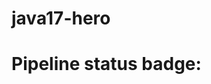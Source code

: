 # java17-hero

# Pipeline status badge: [](https://github.com/Surious96/java17-hero/workflows/CI/badge.svg)
